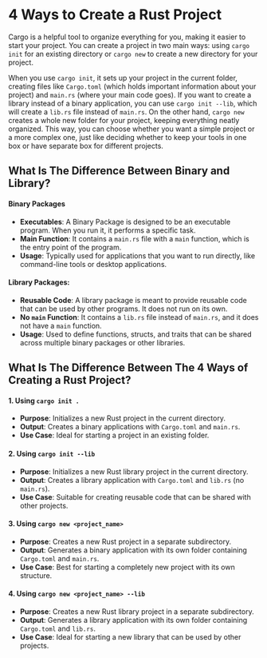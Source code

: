 # 4 Ways to Create a Rust Project

Cargo is a helpful tool to organize everything for you, making it easier to start your project.
You can create a project in two main ways: using `cargo init` for an existing directory or
`cargo new` to create a new directory for your project.

When you use `cargo init`, it sets up your project in the current folder, creating files like
`Cargo.toml` (which holds important information about your project) and `main.rs` (where your main
code goes). If you want to create a library instead of a binary application, you can use `cargo init --lib`,
which will create a `lib.rs` file instead of `main.rs`. On the other hand, `cargo new` creates a whole
new folder for your project, keeping everything neatly organized. This way, you can choose whether you
want a simple project or a more complex one, just like deciding whether to keep your tools in one box
or have separate box for different projects.

## What Is The Difference Between Binary and Library?

#### Binary Packages

- **Executables**: A Binary Package is designed to be an executable program. When you run it, it performs a specific task.
- **Main Function**: It contains a `main.rs` file with a `main` function, which is the entry point of the program.
- **Usage**: Typically used for applications that you want to run directly, like command-line tools or desktop applications.

#### Library Packages:

- **Reusable Code**: A library package is meant to provide reusable code that can be used by other programs. It does not run on its own.
- **No `main` Function**: It contains a `lib.rs` file instead of `main.rs`, and it does not have a `main` function.
- **Usage**: Used to define functions, structs, and traits that can be shared across multiple binary packages or other libraries.

## What Is The Difference Between The 4 Ways of Creating a Rust Project?

#### 1. Using `cargo init .`

- **Purpose**: Initializes a new Rust project in the current directory.
- **Output**: Creates a binary applications with `Cargo.toml` and `main.rs`.
- **Use Case**: Ideal for starting a project in an existing folder.

#### 2. Using `cargo init --lib`

- **Purpose**: Initializes a new Rust library project in the current directory.
- **Output**: Creates a library application with `Cargo.toml` and `lib.rs` (no `main.rs`).
- **Use Case**: Suitable for creating reusable code that can be shared with other projects.

#### 3. Using `cargo new <project_name>`

- **Purpose**: Creates a new Rust project in a separate subdirectory.
- **Output**: Generates a binary application with its own folder containing `Cargo.toml` and `main.rs`.
- **Use Case**: Best for starting a completely new project with its own structure.

#### 4. Using `cargo new <project_name> --lib`

- **Purpose**: Creates a new Rust library project in a separate subdirectory.
- **Output**: Generates a library application with its own folder containing `Cargo.toml` and `lib.rs`.
- **Use Case**: Ideal for starting a new library that can be used by other projects.
